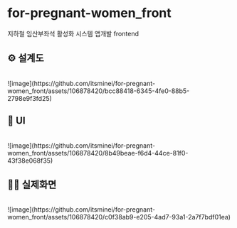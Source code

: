 # for-pregnant-women_front
지하철 임산부좌석 활성화 시스템 앱개발 frontend

<h2> ⚙️ 설계도</h2><br />
![image](https://github.com/itsminei/for-pregnant-women_front/assets/106878420/bcc88418-6345-4fe0-88b5-2798e9f3fd25)


<h2> 📱 UI</h2><br />
![image](https://github.com/itsminei/for-pregnant-women_front/assets/106878420/8b49beae-f6d4-44ce-81f0-43f38e068f35)

<h2> 💁‍♀️ 실제화면 </h2><br />
![image](https://github.com/itsminei/for-pregnant-women_front/assets/106878420/c0f38ab9-e205-4ad7-93a1-2a7f7bdf01ea)
